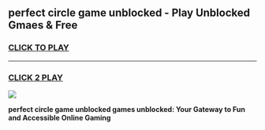 
## perfect circle game unblocked - Play Unblocked Gmaes & Free
<h3>
<a href="https://news.freeplayer.one?title=perfect_circle_game_unblocked&ref=16F">CLICK TO PLAY</a></h3>
<hr>

<h3>
<a href="https://news.freeplayer.one?title=perfect_circle_game_unblocked&ref=16F">CLICK 2 PLAY</a>
  
</h3>

<a href="https://news.freeplayer.one?title=perfect_circle_game_unblocked&ref=16F/"><img src="https://clearcache.store/games.png"></a>


**perfect circle game unblocked games unblocked: Your Gateway to Fun and Accessible Online Gaming**
